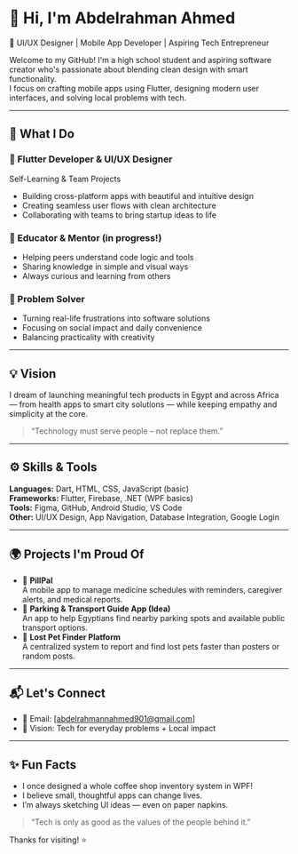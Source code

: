 # 👋 Hi, I'm Abdelrahman Ahmed

💼 UI/UX Designer | Mobile App Developer | Aspiring Tech Entrepreneur

Welcome to my GitHub! I'm a high school student and aspiring software creator who's passionate about blending clean design with smart functionality.  
I focus on crafting mobile apps using Flutter, designing modern user interfaces, and solving local problems with tech.

---

## 🔧 What I Do

### 🚀 Flutter Developer & UI/UX Designer
Self-Learning & Team Projects
- Building cross-platform apps with beautiful and intuitive design
- Creating seamless user flows with clean architecture
- Collaborating with teams to bring startup ideas to life

### 🧠 Educator & Mentor (in progress!)
- Helping peers understand code logic and tools
- Sharing knowledge in simple and visual ways
- Always curious and learning from others

### 🧩 Problem Solver
- Turning real-life frustrations into software solutions
- Focusing on social impact and daily convenience
- Balancing practicality with creativity

---

## 💡 Vision
I dream of launching meaningful tech products in Egypt and across Africa — from health apps to smart city solutions — while keeping empathy and simplicity at the core.  
> “Technology must serve people – not replace them.”

---

## ⚙️ Skills & Tools
**Languages:** Dart, HTML, CSS, JavaScript (basic)  
**Frameworks:** Flutter, Firebase, .NET (WPF basics)  
**Tools:** Figma, GitHub, Android Studio, VS Code  
**Other:** UI/UX Design, App Navigation, Database Integration, Google Login

---

## 🌍 Projects I'm Proud Of
- 💊 **PillPal**  
  A mobile app to manage medicine schedules with reminders, caregiver alerts, and medical reports.
- 📍 **Parking & Transport Guide App (Idea)**  
  An app to help Egyptians find nearby parking spots and available public transport options.
- 🐾 **Lost Pet Finder Platform**  
  A centralized system to report and find lost pets faster than posters or random posts.

---

## 📬 Let's Connect
- 📧 Email: [abdelrahmannahmed901@gmail.com]  
- 🧠 Vision: Tech for everyday problems + Local impact

---

## ✨ Fun Facts
- I once designed a whole coffee shop inventory system in WPF!
- I believe small, thoughtful apps can change lives.
- I’m always sketching UI ideas — even on paper napkins.

> “Tech is only as good as the values of the people behind it.”

Thanks for visiting! ⭐️
